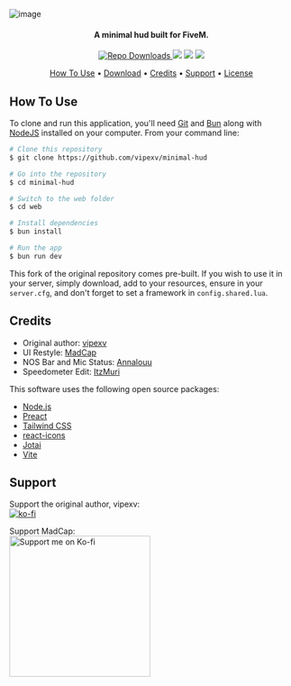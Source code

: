 ![image](https://github.com/user-attachments/assets/a1ec39be-fb3b-4d4b-b3f1-80c4830252ea)

<h4 align="center">A minimal hud built for FiveM.</h4>

<p align="center">
  <a href="https://badge.fury.io/js/electron-markdownify">
    <img src="https://img.shields.io/github/downloads/vipexv/minimal-hud/total?logo=github"
         alt="Repo Downloads">
  </a>
  <a> <img src="https://img.shields.io/github/contributors/vipexv/minimal-hud?logo=github"></a>
  <a> <img src="https://img.shields.io/github/v/release/vipexv/minimal-hud?logo=github"></a>
  <a><img src="https://img.shields.io/github/downloads/vipexv/minimal-hud/latest/total?logo=github"></a>
</p>

<p align="center">
  <a href="#how-to-use">How To Use</a> •
  <a href="#download">Download</a> •
  <a href="#credits">Credits</a> •
  <a href="#support">Support</a> •
  <a href="https://github.com/vipexv/minimal-hud/blob/main/LICENSE">License</a>
</p>

## How To Use

To clone and run this application, you'll need [Git](https://git-scm.com) and [Bun](https://bun.sh/) along with [NodeJS](https://nodejs.org/en) installed on your computer. From your command line:

```bash
# Clone this repository
$ git clone https://github.com/vipexv/minimal-hud

# Go into the repository
$ cd minimal-hud

# Switch to the web folder
$ cd web

# Install dependencies
$ bun install

# Run the app
$ bun run dev
```
This fork of the original repository comes pre-built. If you wish to use it in your server, simply download, add to your resources, ensure in your `server.cfg`, and don't forget to set a framework in `config.shared.lua`.

## Credits

- Original author: [vipexv](https://github.com/vipexv)
- UI Restyle: [MadCap](https://github.com/ThatMadCap)
- NOS Bar and Mic Status: [Annalouu](https://github.com/Annalouu)
- Speedometer Edit: [ItzMuri](https://github.com/ItzMuri)

This software uses the following open source packages:

- [Node.js](https://nodejs.org/)
- [Preact](https://preactjs.com/)
- [Tailwind CSS](https://tailwindcss.com/)
- [react-icons](https://react-icons.github.io/react-icons/)
- [Jotai](https://jotai.org/)
- [Vite](https://vitejs.dev/)

## Support

Support the original author, vipexv:<br>
[![ko-fi](https://ko-fi.com/img/githubbutton_sm.svg)](https://ko-fi.com/A0A1UDRSE)

Support MadCap:<br>
<a href="https://ko-fi.com/madcap" target="_blank"><img src="https://assets-global.website-files.com/5c14e387dab576fe667689cf/64f1a9ddd0246590df69ea0b_kofi_long_button_red%25402x-p-500.png" alt="Support me on Ko-fi" width="250"></a>
